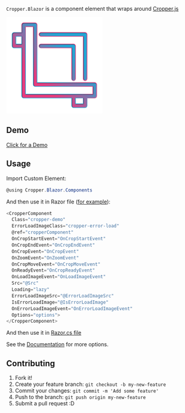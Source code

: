 `Cropper.Blazor` is a component element that wraps around [Cropper.js](https://github.com/fengyuanchen/cropperjs)

<img src="src/Cropper.Blazor/Client/wwwroot/crop.png" width="256" height="256" class="d-flex ml-auto mr-auto" />

## Demo

[Click for a Demo](https://durkatechnologies.github.io/Cropper.Blazor/demo)

## Usage

Import Custom Element:

```csharp
@using Cropper.Blazor.Components
```

And then use it in Razor file ([for example](https://github.com/DurkaTechnologies/Cropper.Blazor/blob/dev/src/Cropper.Blazor/Client/Pages/CropperDemo.razor)):

```csharp
<CropperComponent
  Class="cropper-demo"
  ErrorLoadImageClass="cropper-error-load"
  @ref="cropperComponent"
  OnCropStartEvent="OnCropStartEvent"
  OnCropEndEvent="OnCropEndEvent"
  OnCropEvent="OnCropEvent"
  OnZoomEvent="OnZoomEvent"
  OnCropMoveEvent="OnCropMoveEvent"
  OnReadyEvent="OnCropReadyEvent"
  OnLoadImageEvent="OnLoadImageEvent"
  Src="@Src"
  Loading="lazy"
  ErrorLoadImageSrc="@ErrorLoadImageSrc"
  IsErrorLoadImage="@IsErrorLoadImage"
  OnErrorLoadImageEvent="OnErrorLoadImageEvent"
  Options="options">
</CropperComponent>
```


And then use it in [Razor.cs file](https://github.com/DurkaTechnologies/Cropper.Blazor/blob/dev/src/Cropper.Blazor/Client/Pages/CropperDemo.razor.cs)


See the [Documentation](https://durkatechnologies.github.io/Cropper.Blazor/about) for more options.

## Contributing

1. Fork it!
2. Create your feature branch: `git checkout -b my-new-feature`
3. Commit your changes: `git commit -m 'Add some feature'`
4. Push to the branch: `git push origin my-new-feature`
5. Submit a pull request :D
